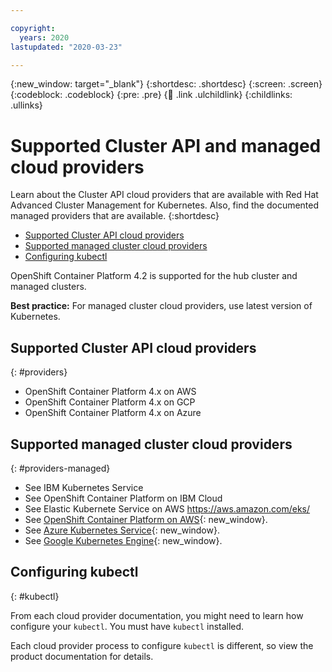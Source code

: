 ```yaml
---

copyright:
  years: 2020
lastupdated: "2020-03-23"

---
```


{:new_window: target="_blank"}
{:shortdesc: .shortdesc}
{:screen: .screen}
{:codeblock: .codeblock}
{:pre: .pre}
{:child: .link .ulchildlink}
{:childlinks: .ullinks}

# Supported Cluster API and managed cloud providers

Learn about the Cluster API cloud providers that are available with Red Hat Advanced Cluster Management for Kubernetes. Also, find the documented managed providers that are available.
{:shortdesc}

  - [Supported Cluster API cloud providers](#providers)
  - [Supported managed cluster cloud providers](#providers-managed)
  - [Configuring kubectl](#kubectl)

OpenShift Container Platform 4.2 is supported for the hub cluster and managed clusters.

**Best practice:** For managed cluster cloud providers, use latest version of Kubernetes.

<!--This is about cluster that we can provision and manage-->
## Supported Cluster API cloud providers <!--Supported Automated Cluster provisining through Hive-->
{: #providers} 

<!--info about hive-->
<!--https://github.com/openshift/hive-->
<!--https://blog.openshift.com/openshift-hive-cluster-as-a-service/-->

- OpenShift Container Platform 4.x on AWS
- OpenShift Container Platform 4.x on GCP
- OpenShift Container Platform 4.x on Azure

<!--This is about cluster that we can manage (import)-->
## Supported managed cluster cloud providers
{: #providers-managed}

- See IBM Kubernetes Service
- See OpenShift Container Platform on IBM Cloud
- See Elastic Kubernete Service on AWS https://aws.amazon.com/eks/
- See [OpenShift Container Platform on AWS](https://www.openshift.com/learn/partners/amazon-web-services){: new_window}.
- See [Azure Kubernetes Service](https://azure.microsoft.com/en-us/services/kubernetes-service/){: new_window}.
- See [Google Kubernetes Engine](https://cloud.google.com/kubernetes-engine/){: new_window}.

<!--Does this belong here?-->
## Configuring kubectl
{: #kubectl} 

From each cloud provider documentation, you might need to learn how configure your `kubectl`. You must have `kubectl` installed.

Each cloud provider process to configure `kubectl` is different, so view the product documentation for details.
